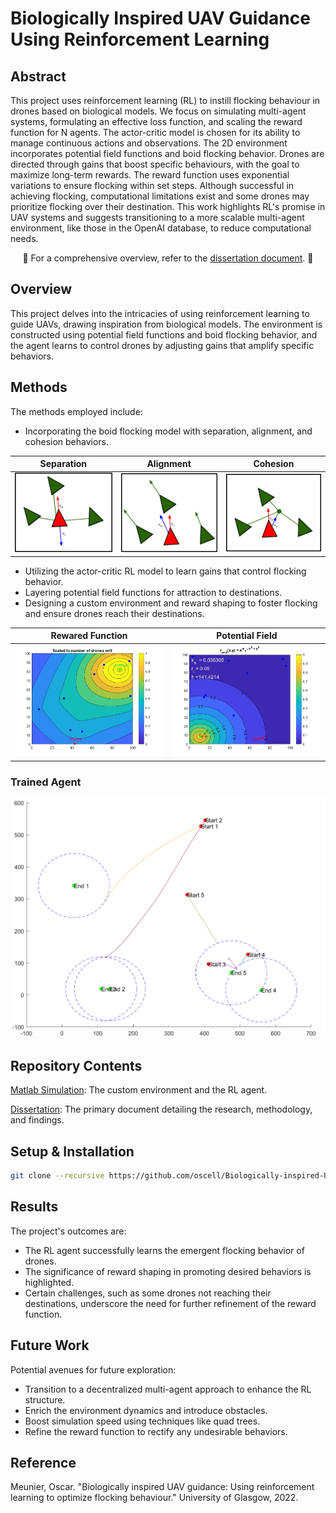 # Biologically Inspired UAV Guidance Using Reinforcement Learning

## Abstract

This project uses reinforcement learning (RL) to instill flocking behaviour in drones based on biological models. We focus on simulating multi-agent systems, formulating an effective loss function, and scaling the reward function for N agents. The actor-critic model is chosen for its ability to manage continuous actions and observations. The 2D environment incorporates potential field functions and boid flocking behavior. Drones are directed through gains that boost specific behaviours, with the goal to maximize long-term rewards. The reward function uses exponential variations to ensure flocking within set steps. Although successful in achieving flocking, computational limitations exist and some drones may prioritize flocking over their destination. This work highlights RL's promise in UAV systems and suggests transitioning to a more scalable multi-agent environment, like those in the OpenAI database, to reduce computational needs.

<div align="center">

:book: For a comprehensive overview, refer to the [dissertation document](https://github.com/oscell/Biologically-inspired-UAV/blob/main/assets/Documents/Biologically_inspired_UAV.pdf). :book:

</div>

## Overview

This project delves into the intricacies of using reinforcement learning to guide UAVs, drawing inspiration from biological models. The environment is constructed using potential field functions and boid flocking behavior, and the agent learns to control drones by adjusting gains that amplify specific behaviors.

## Methods

The methods employed include:


- Incorporating the boid flocking model with separation, alignment, and cohesion behaviors.


<div align="center">

| Separation | Alignment | Cohesion |
|:----------------:|:----------------:|:----------------:|
| <img src="assets/Images/Separation.png" width="200"> | <img src="assets/Images/Alingment.png" width="200"> | <img src="assets/Images/Cohesion.png" width="200"> |

</div>

- Utilizing the actor-critic RL model to learn gains that control flocking behavior.
- Layering potential field functions for attraction to destinations.
- Designing a custom environment and reward shaping to foster flocking and ensure drones reach their destinations.

<div align="center">

| Rewared Function | Potential Field  |
|:----------------:|:----------------:|
| <img src="assets\Images\RewardFunctionscaled9.jpg" width="300"> | <img src="assets/Images/EndByitself.jpg" width="300"> 

</div>

### Trained Agent

<img src="assets/Images/TrainedAgent.PNG" width="600">


## Repository Contents

[Matlab Simulation](https://github.com/oscell/Biologically-inspired-UAV/blob/main/MATLAB): The custom environment and the RL agent.

[Dissertation](https://github.com/oscell/Biologically-inspired-UAV/blob/main/assets/Documents/Biologically_inspired_UAV.pdf): The primary document detailing the research, methodology, and findings.
## Setup & Installation

```bash
git clone --recursive https://github.com/oscell/Biologically-inspired-UAV.git
```



## Results

The project's outcomes are:

- The RL agent successfully learns the emergent flocking behavior of drones.
- The significance of reward shaping in promoting desired behaviors is highlighted.
- Certain challenges, such as some drones not reaching their destinations, underscore the need for further refinement of the reward function.

## Future Work

Potential avenues for future exploration:

- Transition to a decentralized multi-agent approach to enhance the RL structure.
- Enrich the environment dynamics and introduce obstacles.
- Boost simulation speed using techniques like quad trees.
- Refine the reward function to rectify any undesirable behaviors.

## Reference

Meunier, Oscar. "Biologically inspired UAV guidance: Using reinforcement learning to optimize flocking behaviour." University of Glasgow, 2022.
